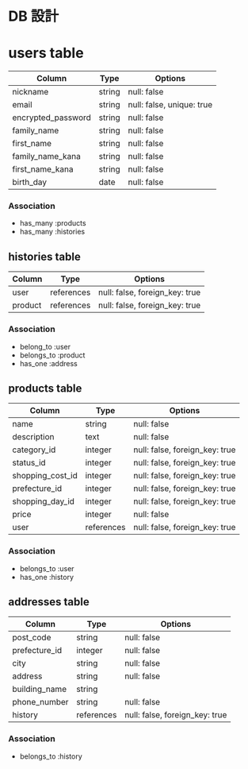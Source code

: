 # DB 設計

# users table

| Column             | Type                | Options                   |
|--------------------|---------------------|---------------------------|
| nickname           | string              | null: false               |
| email	             | string              | null: false, unique: true |
| encrypted_password | string              | null: false               |
| family_name        | string              | null: false               |
| first_name         | string              | null: false               |
| family_name_kana   | string              | null: false               |
| first_name_kana    | string              | null: false               |
| birth_day          | date                | null: false               |

### Association

- has_many :products
- has_many :histories


## histories table

| Column      | Type       | Options                        |
|-------------|------------|--------------------------------|
| user        | references | null: false, foreign_key: true |
| product     | references | null: false, foreign_key: true |

### Association

- belong_to :user
- belongs_to :product
- has_one :address


## products table

| Column                   | Type       | Options                        |
|--------------------------|------------|--------------------------------|
| name                     | string     | null: false                    |
| description	             | text       | null: false                    |
| category_id              | integer    | null: false, foreign_key: true |
| status_id                | integer    | null: false, foreign_key: true |
| shopping_cost_id         | integer    | null: false, foreign_key: true |
| prefecture_id            | integer    | null: false, foreign_key: true |
| shopping_day_id          | integer    | null: false, foreign_key: true |
| price                    | integer    | null: false                    |
| user                     | references | null: false, foreign_key: true |

### Association

- belongs_to :user
- has_one :history


## addresses table

| Column             | Type       | Options                        |
|--------------------|------------|--------------------------------|
| post_code	         | string     | null: false                    |
| prefecture_id      | integer    | null: false                    |
| city               | string     | null: false                    |
| address            | string     | null: false                    |
| building_name	     | string     |                                |
| phone_number       | string     | null: false                    |
| history            | references | null: false, foreign_key: true |

### Association

- belongs_to :history
